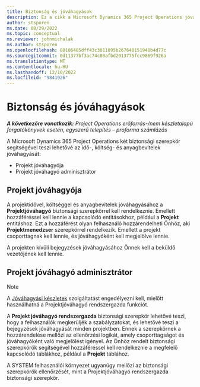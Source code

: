 ```yaml
---
title: Biztonság és jóváhagyások
description: Ez a cikk a Microsoft Dynamics 365 Project Operations jóváhagyások használatával kapcsolatos biztonsági beállítását mutatja be.
author: stsporen
ms.date: 08/29/2022
ms.topic: conceptual
ms.reviewer: johnmichalak
ms.author: stsporen
ms.openlocfilehash: 88186485dff43c3011095b267640151948b4d77c
ms.sourcegitcommit: 0d11377bf3ac74c80afbd2013775fcc9869f926a
ms.translationtype: MT
ms.contentlocale: hu-HU
ms.lasthandoff: 12/10/2022
ms.locfileid: "9841926"
---
```

# <a name="security-and-approvals"></a>Biztonság és jóváhagyások

_**A következőre vonatkozik:** Project Operations erőforrás-/nem készletalapú forgatókönyvek esetén, egyszerű telepítés – proforma számlázás_

A Microsoft Dynamics 365 Project Operations két biztonsági szerepkör segítségével teszi lehetővé az idő-, költség- és anyagbevitelek jóváhagyását:

- Projekt jóváhagyója
- Projekt jóváhagyó adminisztrátor

## <a name="project-approver"></a>Projekt jóváhagyója

A projektidővel, költséggel és anyagbevitelek jóváhagyásához a **Projektjóváhagyó** biztonsági szerepkörrel kell rendelkeznie. Emellett hozzáféréssel kell lennie a kapcsolódó entitásokhoz, például a **Projekt** entitáshoz. Ezt a hozzáférést olyan felhasználó hozzárendelheti Önhöz, aki **Projektmenedzser** szerepkörrel rendelkezik. Emellett a projekt csoporttagnak kell lennie, és jóváhagyóként kell megjelölve lennie.

A projekten kívüli bejegyzések jóváhagyásához Önnek kell a beküldő vezetőjének kell lennie.

## <a name="project-approver-admin"></a>Projekt jóváhagyó adminisztrátor

> [!NOTE]
> A [Jóváhagyási készletek](approval-sets.md) szolgáltatást engedélyezni kell, mielőtt használhatná a Projektjóváhagyó rendszergazda funkciót.

A **Projekt jóváhagyó rendszergazda** biztonsági szerepkör lehetővé teszi, hogy a felhasználók megkerüljék a szabályzatokat, és lehetővé teszi a bejegyzések jóváhagyását minden projektben. Ennek a szerepkörnek a hozzárendelése mellőzi az ellenőrzési logikát, amely csoporttagságot és jóváhagyóként való megjelölést igényel. Az Önhöz rendelt biztonsági szerepkörök segítségével hozzáféréssel kell rendelkeznie a megfelelő kapcsolódó táblákhoz, például a **Projekt** táblához.

A SYSTEM felhasználói környezet ugyanúgy mellőzi az biztonsági szerepkörök ellenőrzését, mint a Projektjóváhagyó rendszergazda biztonsági szerepkör.
